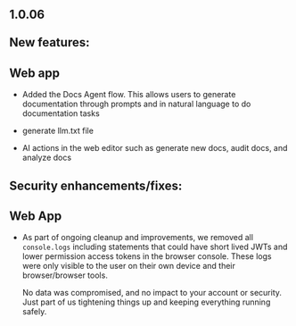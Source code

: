 1.0.06\
\
New features:
-------------

## Web app

* Added the Docs Agent flow. This allows users to generate documentation through prompts and in natural language to do documentation tasks

* generate llm.txt file

* AI actions in the web editor such as generate new docs, audit docs, and analyze docs

## Security enhancements/fixes:

## Web App

* As part of ongoing cleanup and improvements, we removed all `console.logs` including statements that could have short lived JWTs and lower permission access tokens in the browser console. These logs were only visible to the user on their own device and their browser/browser tools.

  No data was compromised, and no impact to your account or security. Just part of us tightening things up and keeping everything running safely.
